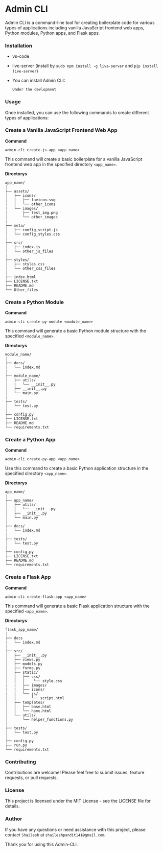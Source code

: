 # Admin CLI

Admin CLI is a command-line tool for creating boilerplate code for various types of applications including vanilla JavaScript frontend web apps, Python modules, Python apps, and Flask apps.

### Installation
- vs-code
- live-server (install by `sudo npm install -g live-server` and `pip install live-server`)

- You can install Admin CLI:
    ```shell
    Under the devlopment
    ```

### Usage

Once installed, you can use the following commands to create different types of applications:

### Create a Vanilla JavaScript Frontend Web App
**Command**
```shell
admin-cli create-js-app <app_name>
```
This command will create a basic boilerplate for a vanilla JavaScript frontend web app in the specified directory `<app_name>`.

**Directorys**
```
app_name/
│
├── assets/
│   ├── icons/
|   |   ├── favicon.svg
|   |   └── other_icons
|   └── images/
|       ├── test_img.png
|       └── other_images
|
├── meta/
│   ├── config_script.js
│   └── config_styles.css
|
├── src/
│   ├── index.js
│   └── other_js_files
|
├── styles/
│   ├── styles.css
│   └── other_css_files
|
├── index.html
├── LICENSE.txt
├── README.md
└── Other_files
```

### Create a Python Module
**Command**
```shell
admin-cli create-py-module <module_name>
```

This command will generate a basic Python module structure with the specified `<module_name>`.

**Directorys**
```
module_name/
│
├── docs/
|   └── index.md
|
├── module_name/
│   ├── utils/
|   |   └── __init__.py
│   ├── __init__.py
│   └── main.py
|
├── tests/
│   └── test.py
|
├── config.py
├── LICENSE.txt
├── README.md
└── requirements.txt
```

### Create a Python App
**Command**
```shell
admin-cli create-py-app <app_name>
```

Use this command to create a basic Python application structure in the specified directory `<app_name>`.

**Directorys**
```
app_name/
|
├── app_name/
│   ├── utils/
|   |   └── __init__.py
│   ├── __init__.py
│   └── main.py
|
├── docs/
|   └── index.md
|
├── tests/
│   └── test.py
|
├── config.py
├── LICENSE.txt
├── README.md
└── requirements.txt
```

### Create a Flask App
**Command**
```shell
admin-cli create-flask-app <app_name>
```

This command will generate a basic Flask application structure with the specified `<app_name>`.

**Directorys**
```
flask_app_name/
│
├── docs
|   └── index.md
|
├── src/
│   ├── __init__.py
│   ├── views.py
│   ├── models.py
│   ├── forms.py
│   ├── static/
│   │   ├── css/
│   │   |    └── style.css
|   |   ├── images/
|   |   ├── icons/
|   |   └── js/
|   |       └── script.html
│   ├── templates/
│   │   ├── base.html
│   │   └── home.html
│   └── utils/
│       └── helper_functions.py
│
├── tests/
│   └── test.py
│
├── config.py
├── run.py
└── requirements.txt
```

### Contributing
Contributions are welcome! Please feel free to submit issues, feature requests, or pull requests.

### License
This project is licensed under the MIT License - see the LICENSE file for details.

### Author
If you have any questions or need assistance with this project, please contact `Shailesh` at `shaileshpandit141@gmail.com`.

Thank you for using this Admin-CLI.


